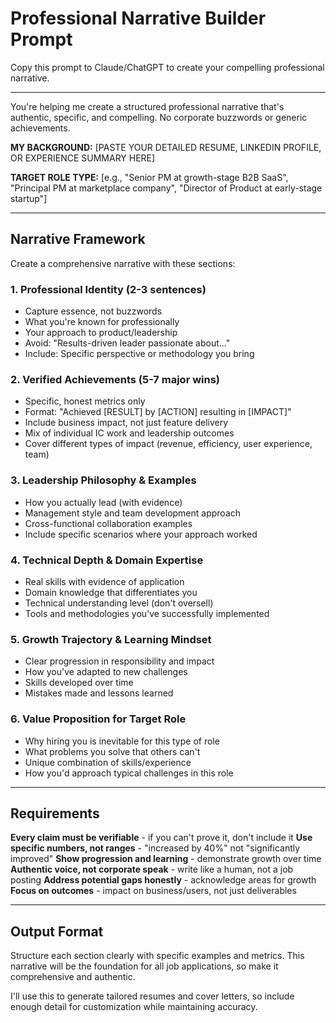 # Professional Narrative Builder Prompt

Copy this prompt to Claude/ChatGPT to create your compelling professional narrative.

---

You're helping me create a structured professional narrative that's authentic, specific, and compelling. No corporate buzzwords or generic achievements.

**MY BACKGROUND:**
[PASTE YOUR DETAILED RESUME, LINKEDIN PROFILE, OR EXPERIENCE SUMMARY HERE]

**TARGET ROLE TYPE:**
[e.g., "Senior PM at growth-stage B2B SaaS", "Principal PM at marketplace company", "Director of Product at early-stage startup"]

---

## Narrative Framework

Create a comprehensive narrative with these sections:

### 1. Professional Identity (2-3 sentences)
- Capture essence, not buzzwords
- What you're known for professionally
- Your approach to product/leadership
- Avoid: "Results-driven leader passionate about..."
- Include: Specific perspective or methodology you bring

### 2. Verified Achievements (5-7 major wins)
- Specific, honest metrics only
- Format: "Achieved [RESULT] by [ACTION] resulting in [IMPACT]"
- Include business impact, not just feature delivery
- Mix of individual IC work and leadership outcomes
- Cover different types of impact (revenue, efficiency, user experience, team)

### 3. Leadership Philosophy & Examples
- How you actually lead (with evidence)
- Management style and team development approach
- Cross-functional collaboration examples
- Include specific scenarios where your approach worked

### 4. Technical Depth & Domain Expertise
- Real skills with evidence of application
- Domain knowledge that differentiates you
- Technical understanding level (don't oversell)
- Tools and methodologies you've successfully implemented

### 5. Growth Trajectory & Learning Mindset
- Clear progression in responsibility and impact
- How you've adapted to new challenges
- Skills developed over time
- Mistakes made and lessons learned

### 6. Value Proposition for Target Role
- Why hiring you is inevitable for this type of role
- What problems you solve that others can't
- Unique combination of skills/experience
- How you'd approach typical challenges in this role

---

## Requirements

**Every claim must be verifiable** - if you can't prove it, don't include it
**Use specific numbers, not ranges** - "increased by 40%" not "significantly improved"
**Show progression and learning** - demonstrate growth over time
**Authentic voice, not corporate speak** - write like a human, not a job posting
**Address potential gaps honestly** - acknowledge areas for growth
**Focus on outcomes** - impact on business/users, not just deliverables

---

## Output Format

Structure each section clearly with specific examples and metrics. This narrative will be the foundation for all job applications, so make it comprehensive and authentic.

I'll use this to generate tailored resumes and cover letters, so include enough detail for customization while maintaining accuracy.